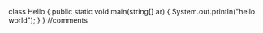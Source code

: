 class Hello
{
public static void main(string[] ar)
{
System.out.println("hello world");
}
}
//comments
